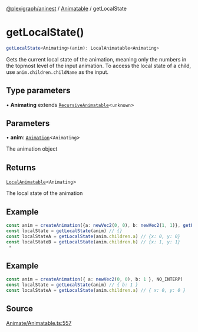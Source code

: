[@plexigraph/aninest](../../index.md) / [Animatable](../index.md) / getLocalState

# getLocalState()

```ts
getLocalState<Animating>(anim): LocalAnimatable<Animating>
```

Gets the current local state of the animation, meaning only the numbers in the topmost level of the input animation.
To access the local state of a child, use `anim.children.childName` as the input.

## Type parameters

• **Animating** extends [`RecursiveAnimatable`](../type-aliases/RecursiveAnimatable.md)\<`unknown`\>

## Parameters

• **anim**: [`Animation`](../type-aliases/Animation.md)\<`Animating`\>

The animation object

## Returns

[`LocalAnimatable`](../type-aliases/LocalAnimatable.md)\<`Animating`\>

The local state of the animation

## Example

```ts
const anim = createAnimation({a: newVec2(0, 0), b: newVec2(1, 1)}, getLinearInterp(1))
const localState = getLocalState(anim) // {}
const localStateA = getLocalState(anim.children.a) // {x: 0, y: 0}
const localStateB = getLocalState(anim.children.b) // {x: 1, y: 1}
 *
```

## Example

```ts
const anim = createAnimation({ a: newVec2(0, 0), b: 1 }, NO_INTERP)
const localState = getLocalState(anim) // { b: 1 }
const localStateA = getLocalState(anim.children.a) // { x: 0, y: 0 }
```

## Source

[Animate/Animatable.ts:557](https://github.com/plexigraph/aninest/blob/ed5e272/src/Animate/Animatable.ts#L557)
